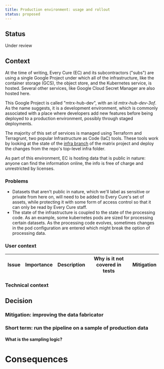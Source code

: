 ```yaml
---
title: Production environment: usage and rollout
status: proposed
---
```


## Status

Under review

## Context

At the time of writing, Every Cure (EC) and its subcontractors ("subs")
are using a single Google Project under which all of the
infrastructure, like the container storage (GCS), the object store, and
the Kubernetes service, is hosted. Several other services, like Google
Cloud Secret Manager are also hosted here.

This Google Project is called "mtrx-hub-dev", with an id
_mtrx-hub-dev-3of_. As the name suggests, it is a development
environment, which is commonly associated with a place where developers
add new features before being deployed to a production environment,
possibly through staged deployments.

The majority of this set of services is managed using Terraform and Terragrunt,
two popular Infrastructure as Code (IaC) tools. These tools work by looking at
the state of the [infra
branch](https://github.com/everycure-org/matrix/tree/infra) of the matrix
project and deploy the changes from the repo's top-level infra folder.

As part of this environment, EC is hosting data that is public in nature:
anyone can find the information online, the info is free of charge and
unrestricted by licenses.


### Problems

- Datasets that aren't public in nature, which we'll label as sensitive or
  private from here on, will need to be added to Every Cure's set of assets,
  while protecting it with some form of access control so that it can only be
  read by Every Cure staff.
- The state of the infrastructure is coupled to the state of the processing
  code. As an example, some kubernetes pods are sized for processing certain
  datasets. As the processing code evolves, sometimes changes in the pod
  configuration are entered which might break the option of processing data.

### User context


| Issue | Importance | Description | Why is it not covered in tests | Mitigation |
| ------------- | ------------- | ------------- | ------------- | ------------- |

### Technical context


## Decision

### Mitigation: improving the data fabricator

### Short term: run the pipeline on a sample of production data

#### What is the sampling logic?

# Consequences
